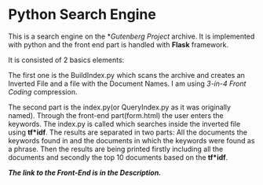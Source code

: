 # Python Search Engine
This is a search engine on the **Gutenberg Project* archive. 
It is implemented with python and the front end part is handled with **Flask** framework.

It is consisted of 2 basics elements:

The first one is the BuildIndex.py which scans the archive and creates an Inverted File and a file with the Document Names.
  I am using *3-in-4 Front Coding* compression.
  
The second part is the index.py(or QueryIndex.py as it was originally named). 
  Through the front-end part(form.html) the user enters the keywords. 
  The index.py is called which searches inside the inverted file using **tf*idf**.
  The results are separated in two parts: 
    All the documents the keywords found in and
    the documents in which the keywords were found as a phrase.
  Then the results are being printed firstly including all the documents and secondly the top 10 documents based on the **tf*idf**.

_**The link to the Front-End is in the Description.**_
